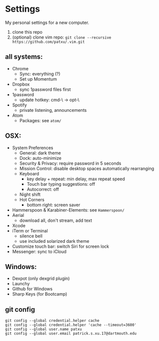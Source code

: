# Settings

My personal settings for a new computer.

1. clone this repo
2. (optional) clone vim repo: `git clone --recursive https://github.com/patxu/.vim.git`

## all systems:
- Chrome  
  - Sync: everything (?)
  - Set up Momentum
- Dropbox
  - sync 1password files first
- 1password
  - update hotkey: cmd-\ -> opt-\
- Spotify
  - private listening, announcements
- Atom
  - Packages: see `atom/`

## OSX:
- System Preferences
  - General: dark theme
  - Dock: auto-minimize
  - Security & Privacy: require password in 5 seconds
  - Mission Control: disable desktop spaces automatically rearranging
  - Keyboard
    - key delay + repeat: min delay, max repeat speed
    - Touch bar typing suggestions: off
    - Autocorrect: off
  - Night shift
  - Hot Corners
    - bottom right: screen saver
- Hammerspoon & Karabiner-Elements: see `Hammerspoon/`
- Aerial
  - download all, don't stream, add text
- Xcode
- iTerm or Terminal
    - silence bell
    - use included solarized dark theme
- Customize touch bar: switch Siri for screen lock
- Messenger: sync to iCloud

## Windows:
- Dexpot (only dexgrid plugin)
- Launchy  
- Github for Windows  
- Sharp Keys (for Bootcamp)

## git config
`git config --global credential.helper cache`  
`git config --global credential.helper 'cache --timeout=3600'`  
`git config --global user.name patxu`  
`git config --global user.email patrick.s.xu.17@dartmouth.edu`  
